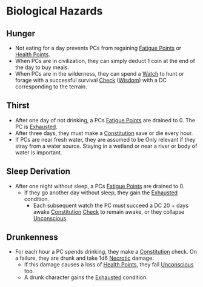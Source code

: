 # Biological Hazards

## Hunger
- Not eating for a day prevents PCs from regaining [Fatigue Points](../Player%20Characters/Derived%20Statistics/Fatigue%20Points.md) or [Health Points](../Player%20Characters/Derived%20Statistics/Health%20Points.md). 
- When PCs are in civilization, they can simply deduct 1 coin at the end of the day to buy meals.
- When PCs are in the wilderness, they can spend a [Watch](../Game%20Procedures/Watches.md) to hunt or forage with a successful survival [Check](../Game%20Procedures/Check.md) ([Wisdom](../Player%20Characters/Chosen%20Statistics/Wisdom.md)) with a DC corresponding to the terrain.

## Thirst
- After one day of not drinking, a PCs [Fatigue Points](../Player%20Characters/Derived%20Statistics/Fatigue%20Points.md) are drained to 0. The PC is [Exhausted](../Conditions/Exhausted.md).
- After three days, they must make a [Constitution](../Player%20Characters/Chosen%20Statistics/Constitution.md) save or die every hour. 
- If PCs are near fresh water, they are assumed to be Only relevant if they stray from a water source. Staying in a wetland or near a river or body of water is important.

## Sleep Derivation
- After one night without sleep, a PCs [Fatigue Points](../Player%20Characters/Derived%20Statistics/Fatigue%20Points.md) are drained to 0. 
	- If they go another day without sleep, they gain the [Exhausted](../Conditions/Exhausted.md) condition. 
		- Each subsequent watch the PC must succeed a DC 20 + days awake [Constitution](../Player%20Characters/Chosen%20Statistics/Constitution.md) [Check](../Game%20Procedures/Check.md) to remain awake, or they collapse [Unconscious](../Conditions/Unconscious.md). 

## Drunkenness
- For each hour a PC spends drinking, they make a [Constitution](../Player%20Characters/Chosen%20Statistics/Constitution.md) check. On a failure, they are drunk and take 1d6 [Necrotic](../Damage%20Types/Necrotic.md) damage.
	- If this damage causes a loss of [Health Points](../Player%20Characters/Derived%20Statistics/Health%20Points.md), they fall [Unconscious](../Conditions/Unconscious.md) too.
	- A drunk character gains the [Exhausted](../Conditions/Exhausted.md) condition.